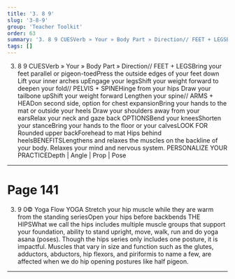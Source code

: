 ```yaml
---
title: '3. 8 9'
slug: '3-8-9'
group: 'Teacher Toolkit'
order: 63
summary: '3. 8 9 CUESVerb » Your » Body Part » Direction// FEET + LEGSBring your feet parallel or pigeon-toedPress the outside edges of your feet down Lift your inner arches upEngage your le'
tags: []
---
```


3. 8 9
CUESVerb » Your » Body Part » Direction// FEET + LEGSBring your feet parallel or pigeon-toedPress the outside edges of your feet down Lift your inner arches upEngage your legsShift your weight forward to deepen your fold// PELVIS + SPINEHinge from your hips Draw your tailbone upShift your weight forward Lengthen your spine// ARMS + HEADon second side, option for chest expansionBring your hands to the mat or outside your heels Draw your shoulders away from your earsRelax your neck and gaze back
OPTIONSBend your kneesShorten your stanceBring your hands to the floor or your calvesLOOK FOR Rounded upper backForehead to mat Hips behind heelsBENEFITSLengthens and relaxes the muscles on the backline of your body. Relaxes your mind and nervous system.
PERSONALIZE YOUR PRACTICEDepth | Angle | Prop | Pose

---

# Page 141

3. 9 0© Yoga Flow YOGA Stretch your hip muscle while they are warm from the standing seriesOpen your hips before backbends
THE HIPSWhat we call the hips includes multiple muscle groups that support your foundation, ability to stand upright, move, walk, run and do yoga asana (poses). Though the hips series only includes one posture, it is impactful. Muscles that vary in size and function such as the glutes, adductors, abductors, hip flexors, and piriformis to name a few, are affected when we do hip opening postures like half pigeon.

---
